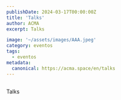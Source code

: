 ```yaml
---
publishDate: 2024-03-17T00:00:00Z
title: 'Talks'
author: ACMA
excerpt: Talks

image: '~/assets/images/AAA.jpeg'
category: eventos
tags:
  - eventos
metadata:
  canonical: https://acma.space/en/talks
---
```


## 
Talks






